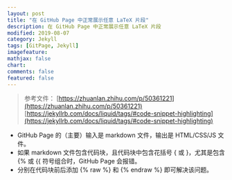 ```yaml
---
layout: post
title: "在 GitHub Page 中正常展示任意 LaTeX 片段"
description: 在 GitHub Page 中正常展示任意 LaTeX 片段
modified: 2019-08-07
category: Jekyll
tags: [GitPage, Jekyll]
imagefeature:
mathjax: false
chart:
comments: false
featured: false
---
```


> 参考文件：
> [https://zhuanlan.zhihu.com/p/50361221](https://zhuanlan.zhihu.com/p/50361221)
> [https://jekyllrb.com/docs/liquid/tags/#code-snippet-highlighting](https://jekyllrb.com/docs/liquid/tags/#code-snippet-highlighting)

- GitHub Page 的（主要）输入是 markdown 文件，输出是 HTML/CSS/JS 文件。
- 如果 markdown 文件包含代码块，且代码块中包含花括号 { 或 }，尤其是包含 {% 或 {{ 符号组合时，GitHub Page 会报错。
- 分别在代码块前后添加 {% raw %} 和 {% endraw %} 即可解决该问题。